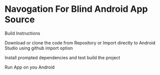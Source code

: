 # Navogation For Blind Android App Source

Build Instructions

Download or clone the code from Repository
		or
Import directly to Android Studio using github import option

Install prompted dependencies and test build the project

Run App on you Android 

